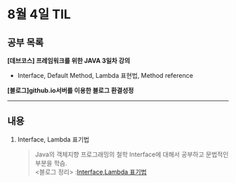 # 8월 4일 TIL  
## 공부 목록
**[데브코스] 프레임워크를 위한 JAVA 3일차 강의**  
- Interface, Default Method, Lambda 표현법, Method reference  

**[블로그]github.io서버를 이용한 블로그 환결성정**  

---

## 내용  

1. Interface, Lambda 표기법
    >Java의 객체지향 프로그래밍의 철학 Interface에 대해서 공부하고 문법적인 부분을 학슴.  
    ><블로그 정리> :[Interface,Lambda 표기법](https://16min99.github.io/java/2021/08/04/JAVA-JAVA-Interface/)  

